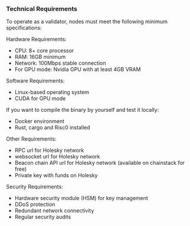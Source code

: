 ### Technical Requirements

To operate as a validator, nodes must meet the following minimum specifications:

Hardware Requirements:
- CPU: 8+ core processor
- RAM: 16GB minimum
- Network: 100Mbps stable connection
- For GPU mode: Nvidia GPU with at least 4GB VRAM

Software Requirements:
- Linux-based operating system
- CUDA for GPU mode

If you want to compile the binary by yourself and test it locally:
- Docker environment
- Rust, cargo and Risc0 installed

Other Requirements:
- RPC url for Holesky network
- websocket url for Holesky network
- Beacon chain API url for Holesky network (available on chainstack for free)
- Private key with funds on Holesky

Security Requirements:
- Hardware security module (HSM) for key management
- DDoS protection
- Redundant network connectivity
- Regular security audits
